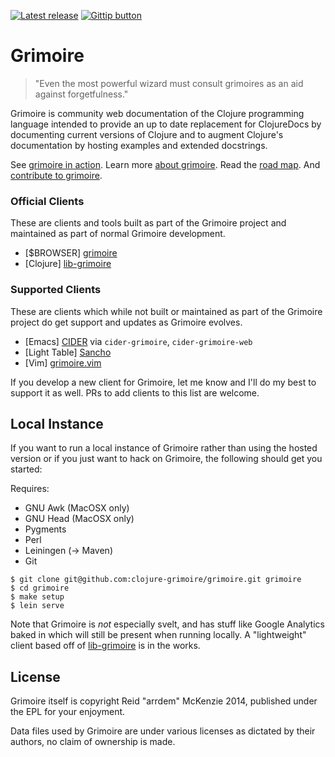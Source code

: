 [![Latest release](http://img.shields.io/github/tag/clojure-grimoire/grimoire.svg)](http://conj.io/)
[![Gittip button](http://img.shields.io/gittip/arrdem.svg)](https://www.gittip.com/arrdem/ "Support this project")

Grimoire
=================

> "Even the most powerful wizard must consult grimoires as an aid against forgetfulness."

Grimoire is community web documentation of the Clojure programming
language intended to provide an up to date replacement for ClojureDocs
by documenting current versions of Clojure and to augment Clojure's
documentation by hosting examples and extended docstrings.

See [grimoire in action](http://conj.io).
Learn more [about grimoire](http://conj.io/about).
Read the [road map](http://www.arrdem.com/2014/07/12/of_mages_and_grimoires/).
And [contribute to grimoire](http://conj.io/contributing).

### Official Clients

These are clients and tools built as part of the Grimoire project and
maintained as part of normal Grimoire development.

 - [$BROWSER] [grimoire](http://conj.io)
 - [Clojure] [lib-grimoire](https://github.com/clojure-grimoire/lib-grimoire)

### Supported Clients

These are clients which while not built or maintained as part of the
Grimoire project do get support and updates as Grimoire evolves.

 - [Emacs] [CIDER](https://github.com/clojure-emacs/cider/) via `cider-grimoire`, `cider-grimoire-web`
 - [Light Table] [Sancho](https://github.com/cldwalker/Sancho)
 - [Vim] [grimoire.vim](https://github.com/jebberjeb/grimoire.vim)

If you develop a new client for Grimoire, let me know and I'll do my
best to support it as well. PRs to add clients to this list are
welcome.

## Local Instance

If you want to run a local instance of Grimoire rather than using the
hosted version or if you just want to hack on Grimoire, the following
should get you started:

Requires:

 - GNU Awk (MacOSX only)
 - GNU Head (MacOSX only)
 - Pygments
 - Perl
 - Leiningen (-> Maven)
 - Git

```
$ git clone git@github.com:clojure-grimoire/grimoire.git grimoire
$ cd grimoire
$ make setup
$ lein serve
```

Note that Grimoire is _not_ especially svelt, and has stuff like
Google Analytics baked in which will still be present when running
locally. A "lightweight" client based off of
[lib-grimoire](https://github.com/clojure-grimoire/lib-grimoire) is in
the works.

## License

Grimoire itself is copyright Reid "arrdem" McKenzie 2014, published
under the EPL for your enjoyment.

Data files used by Grimoire are under various licenses as dictated by
their authors, no claim of ownership is made.
